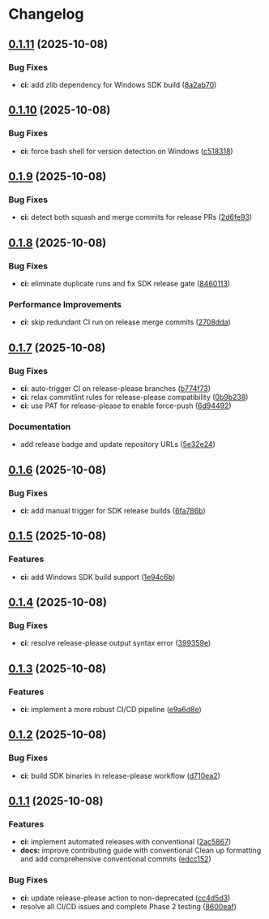# Changelog

## [0.1.11](https://github.com/IdanG7/matchmaker-platform/compare/multiplayer-sdk-v0.1.10...multiplayer-sdk-v0.1.11) (2025-10-08)


### Bug Fixes

* **ci:** add zlib dependency for Windows SDK build ([8a2ab70](https://github.com/IdanG7/matchmaker-platform/commit/8a2ab70bef01f22fa52c5866b05caa4ab464f92a))

## [0.1.10](https://github.com/IdanG7/matchmaker-platform/compare/multiplayer-sdk-v0.1.9...multiplayer-sdk-v0.1.10) (2025-10-08)


### Bug Fixes

* **ci:** force bash shell for version detection on Windows ([c518318](https://github.com/IdanG7/matchmaker-platform/commit/c518318798bc2e01ea27d1293637e37d35443d94))

## [0.1.9](https://github.com/IdanG7/matchmaker-platform/compare/multiplayer-sdk-v0.1.8...multiplayer-sdk-v0.1.9) (2025-10-08)


### Bug Fixes

* **ci:** detect both squash and merge commits for release PRs ([2d6fe93](https://github.com/IdanG7/matchmaker-platform/commit/2d6fe93d8711e1ec815e6136e9e659d056c4bc05))

## [0.1.8](https://github.com/IdanG7/matchmaker-platform/compare/multiplayer-sdk-v0.1.7...multiplayer-sdk-v0.1.8) (2025-10-08)


### Bug Fixes

* **ci:** eliminate duplicate runs and fix SDK release gate ([8460113](https://github.com/IdanG7/matchmaker-platform/commit/846011311b1fde74067e21acfc0f2d9f927bc03f))


### Performance Improvements

* **ci:** skip redundant CI run on release merge commits ([2708dda](https://github.com/IdanG7/matchmaker-platform/commit/2708ddaaee736fa07fc9d8b9321fc0bd56db7887))

## [0.1.7](https://github.com/IdanG7/matchmaker-platform/compare/multiplayer-sdk-v0.1.6...multiplayer-sdk-v0.1.7) (2025-10-08)


### Bug Fixes

* **ci:** auto-trigger CI on release-please branches ([b774f73](https://github.com/IdanG7/matchmaker-platform/commit/b774f73b4bf265df89563f86cd9d5c4a154a4d95))
* **ci:** relax commitlint rules for release-please compatibility ([0b9b238](https://github.com/IdanG7/matchmaker-platform/commit/0b9b238ebb36216113d00a30a5c2f8976d78bd55))
* **ci:** use PAT for release-please to enable force-push ([6d94492](https://github.com/IdanG7/matchmaker-platform/commit/6d94492db1905cad4ceb4b6333cc36d802646085))


### Documentation

* add release badge and update repository URLs ([5e32e24](https://github.com/IdanG7/matchmaker-platform/commit/5e32e245969dc85504e15c992572dcfaa835095e))

## [0.1.6](https://github.com/IdanG7/matchmaker-platform/compare/multiplayer-sdk-v0.1.5...multiplayer-sdk-v0.1.6) (2025-10-08)


### Bug Fixes

* **ci:** add manual trigger for SDK release builds ([6fa786b](https://github.com/IdanG7/matchmaker-platform/commit/6fa786bf68df4e4c0577f3bd557ff6dfc29c3986))

## [0.1.5](https://github.com/IdanG7/matchmaker-platform/compare/multiplayer-sdk-v0.1.4...multiplayer-sdk-v0.1.5) (2025-10-08)


### Features

* **ci:** add Windows SDK build support ([1e94c6b](https://github.com/IdanG7/matchmaker-platform/commit/1e94c6bf5f001e31f4263f7d211636551113b00a))

## [0.1.4](https://github.com/IdanG7/matchmaker-platform/compare/multiplayer-sdk-v0.1.3...multiplayer-sdk-v0.1.4) (2025-10-08)


### Bug Fixes

* **ci:** resolve release-please output syntax error ([399359e](https://github.com/IdanG7/matchmaker-platform/commit/399359ec9b3d674dd05001c60a0da4dd3103282d))

## [0.1.3](https://github.com/IdanG7/matchmaker-platform/compare/multiplayer-sdk-v0.1.2...multiplayer-sdk-v0.1.3) (2025-10-08)


### Features

* **ci:** implement a more robust CI/CD pipeline ([e9a6d8e](https://github.com/IdanG7/matchmaker-platform/commit/e9a6d8e8d085f752977841a2a2c78f737c932e13))

## [0.1.2](https://github.com/IdanG7/matchmaker-platform/compare/multiplayer-sdk-v0.1.1...multiplayer-sdk-v0.1.2) (2025-10-08)


### Bug Fixes

* **ci:** build SDK binaries in release-please workflow ([d710ea2](https://github.com/IdanG7/matchmaker-platform/commit/d710ea2cccdd05c3d33701f46b7883e457421284))

## [0.1.1](https://github.com/IdanG7/matchmaker-platform/compare/multiplayer-sdk-v0.1.0...multiplayer-sdk-v0.1.1) (2025-10-08)


### Features

* **ci:** implement automated releases with conventional ([2ac5867](https://github.com/IdanG7/matchmaker-platform/commit/2ac586767af0ddcfc7d5752b15ef626b195a2e7b))
* **docs:** improve contributing guide with conventional   Clean up formatting and add comprehensive conventional commits ([edcc152](https://github.com/IdanG7/matchmaker-platform/commit/edcc15243283f6731c8b54f22f20b363adde59a8))


### Bug Fixes

* **ci:** update release-please action to non-deprecated ([cc4d5d3](https://github.com/IdanG7/matchmaker-platform/commit/cc4d5d37c24449ea4c498b69b8c9ab1d3bbc9837))
* resolve all CI/CD issues and complete Phase 2 testing ([8600eaf](https://github.com/IdanG7/matchmaker-platform/commit/8600eafc27279ca5f8eb9c0c73299565dc721e63))
